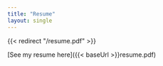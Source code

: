 ```yaml
---
title: "Resume"
layout: single
---
```


<!-- This page exists to allow simon.duchastel.com/resume to work without the .pdf at the end -->
{{< redirect "/resume.pdf" >}}

[See my resume here]({{< baseUrl >}}resume.pdf)
